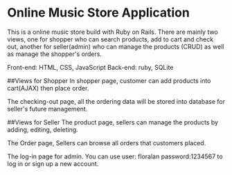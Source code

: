 # Online Music Store Application

This is a online music store build with Ruby on Rails. There are mainly two views, one for shopper who can
search products, add to cart and check out, another for seller(admin) who can manage the products (CRUD)
as well as manage the shopper's orders.

Front-end: HTML, CSS, JavaScript
Back-end: ruby, SQLite

##Views for Shopper
In shopper page, customer can add products into cart(AJAX) then place order. 

The checking-out page, all the ordering data will be stored into database for seller's future management.


##Views for Seller
The product page, sellers can manage the products by adding, editing, deleting.

The Order page, Sellers can browse all orders that customers placed.

The log-in page for admin. You can use user: floralan password:1234567 to log in or sign up a new account. 

